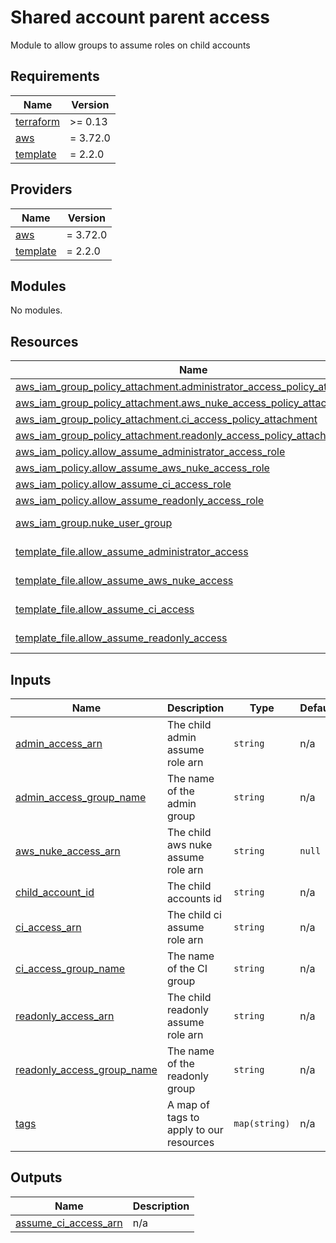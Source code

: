 # Shared account parent access

Module to allow groups to assume roles on child accounts

<!-- BEGIN_TF_DOCS -->
## Requirements

| Name | Version |
|------|---------|
| <a name="requirement_terraform"></a> [terraform](#requirement\_terraform) | >= 0.13 |
| <a name="requirement_aws"></a> [aws](#requirement\_aws) | = 3.72.0 |
| <a name="requirement_template"></a> [template](#requirement\_template) | = 2.2.0 |

## Providers

| Name | Version |
|------|---------|
| <a name="provider_aws"></a> [aws](#provider\_aws) | = 3.72.0 |
| <a name="provider_template"></a> [template](#provider\_template) | = 2.2.0 |

## Modules

No modules.

## Resources

| Name | Type |
|------|------|
| [aws_iam_group_policy_attachment.administrator_access_policy_attachment](https://registry.terraform.io/providers/hashicorp/aws/3.72.0/docs/resources/iam_group_policy_attachment) | resource |
| [aws_iam_group_policy_attachment.aws_nuke_access_policy_attachment](https://registry.terraform.io/providers/hashicorp/aws/3.72.0/docs/resources/iam_group_policy_attachment) | resource |
| [aws_iam_group_policy_attachment.ci_access_policy_attachment](https://registry.terraform.io/providers/hashicorp/aws/3.72.0/docs/resources/iam_group_policy_attachment) | resource |
| [aws_iam_group_policy_attachment.readonly_access_policy_attachment](https://registry.terraform.io/providers/hashicorp/aws/3.72.0/docs/resources/iam_group_policy_attachment) | resource |
| [aws_iam_policy.allow_assume_administrator_access_role](https://registry.terraform.io/providers/hashicorp/aws/3.72.0/docs/resources/iam_policy) | resource |
| [aws_iam_policy.allow_assume_aws_nuke_access_role](https://registry.terraform.io/providers/hashicorp/aws/3.72.0/docs/resources/iam_policy) | resource |
| [aws_iam_policy.allow_assume_ci_access_role](https://registry.terraform.io/providers/hashicorp/aws/3.72.0/docs/resources/iam_policy) | resource |
| [aws_iam_policy.allow_assume_readonly_access_role](https://registry.terraform.io/providers/hashicorp/aws/3.72.0/docs/resources/iam_policy) | resource |
| [aws_iam_group.nuke_user_group](https://registry.terraform.io/providers/hashicorp/aws/3.72.0/docs/data-sources/iam_group) | data source |
| [template_file.allow_assume_administrator_access](https://registry.terraform.io/providers/hashicorp/template/2.2.0/docs/data-sources/file) | data source |
| [template_file.allow_assume_aws_nuke_access](https://registry.terraform.io/providers/hashicorp/template/2.2.0/docs/data-sources/file) | data source |
| [template_file.allow_assume_ci_access](https://registry.terraform.io/providers/hashicorp/template/2.2.0/docs/data-sources/file) | data source |
| [template_file.allow_assume_readonly_access](https://registry.terraform.io/providers/hashicorp/template/2.2.0/docs/data-sources/file) | data source |

## Inputs

| Name | Description | Type | Default | Required |
|------|-------------|------|---------|:--------:|
| <a name="input_admin_access_arn"></a> [admin\_access\_arn](#input\_admin\_access\_arn) | The child admin assume role arn | `string` | n/a | yes |
| <a name="input_admin_access_group_name"></a> [admin\_access\_group\_name](#input\_admin\_access\_group\_name) | The name of the admin group | `string` | n/a | yes |
| <a name="input_aws_nuke_access_arn"></a> [aws\_nuke\_access\_arn](#input\_aws\_nuke\_access\_arn) | The child aws nuke assume role arn | `string` | `null` | no |
| <a name="input_child_account_id"></a> [child\_account\_id](#input\_child\_account\_id) | The child accounts id | `string` | n/a | yes |
| <a name="input_ci_access_arn"></a> [ci\_access\_arn](#input\_ci\_access\_arn) | The child ci assume role arn | `string` | n/a | yes |
| <a name="input_ci_access_group_name"></a> [ci\_access\_group\_name](#input\_ci\_access\_group\_name) | The name of the CI group | `string` | n/a | yes |
| <a name="input_readonly_access_arn"></a> [readonly\_access\_arn](#input\_readonly\_access\_arn) | The child readonly assume role arn | `string` | n/a | yes |
| <a name="input_readonly_access_group_name"></a> [readonly\_access\_group\_name](#input\_readonly\_access\_group\_name) | The name of the readonly group | `string` | n/a | yes |
| <a name="input_tags"></a> [tags](#input\_tags) | A map of tags to apply to our resources | `map(string)` | n/a | yes |

## Outputs

| Name | Description |
|------|-------------|
| <a name="output_assume_ci_access_arn"></a> [assume\_ci\_access\_arn](#output\_assume\_ci\_access\_arn) | n/a |
<!-- END_TF_DOCS -->
